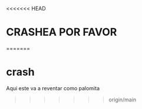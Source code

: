 <<<<<<< HEAD
# CRASHEA POR FAVOR
=======
# crash
Aqui este va a reventar como palomita
>>>>>>> origin/main
